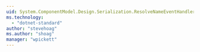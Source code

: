 ```yaml
---
uid: System.ComponentModel.Design.Serialization.ResolveNameEventHandler
ms.technology: 
  - "dotnet-standard"
author: "stevehoag"
ms.author: "shoag"
manager: "wpickett"
---
```


